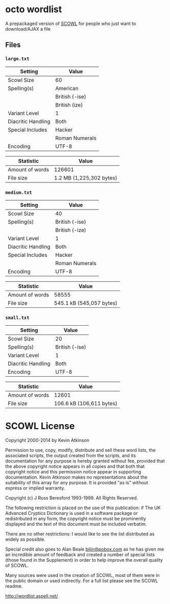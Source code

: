 octo wordlist
=============

A prepackaged version of [SCOWL](http://wordlist.aspell.net/) for
people who just want to download/AJAX a file

Files
-----

### `large.txt`

| Setting            | Value          |
|--------------------|----------------|
| Scowl Size         | 60             |
| Spelling(s)        | American       |
|                    | British (-ise) |
|                    | British (ize)  |
| Variant Level      | 1              |
| Diacritic Handling | Both           |
| Special Includes   | Hacker         |
|                    | Roman Numerals |
| Encoding           | UTF-8          |

| Statistic          | Value                    |
|--------------------|--------------------------|
| Amount of words    | 126601                   |
| File size          | 1.2 MB (1,225,302 bytes) |

### `medium.txt`

| Setting            | Value          |
|--------------------|----------------|
| Scowl Size         | 40             |
| Spelling(s)        | British (-ise) |
|                    | British (-ize) |
| Variant Level      | 1              |
| Diacritic Handling | Both           |
| Special Includes   | Hacker         |
|                    | Roman Numerals |
| Encoding           | UTF-8          |

| Statistic          | Value                    |
|--------------------|--------------------------|
| Amount of words    | 58555                    |
| File size          | 545.1 kB (545,057 bytes) |

### `small.txt`

| Setting            | Value          |
|--------------------|----------------|
| Scowl Size         | 20             |
| Spelling(s)        | British (-ise) |
| Variant Level      | 1              |
| Diacritic Handling | Both           |
| Encoding           | UTF-8          |

| Statistic          | Value                    |
|--------------------|--------------------------|
| Amount of words    | 12601                    |
| File size          | 106.6 kB (106,611 bytes) |


SCOWL License
=============
Copyright 2000-2014 by Kevin Atkinson

  Permission to use, copy, modify, distribute and sell these word
  lists, the associated scripts, the output created from the scripts,
  and its documentation for any purpose is hereby granted without fee,
  provided that the above copyright notice appears in all copies and
  that both that copyright notice and this permission notice appear in
  supporting documentation. Kevin Atkinson makes no representations
  about the suitability of this array for any purpose. It is provided
  "as is" without express or implied warranty.

Copyright (c) J Ross Beresford 1993-1999. All Rights Reserved.

  The following restriction is placed on the use of this publication:
  if The UK Advanced Cryptics Dictionary is used in a software package
  or redistributed in any form, the copyright notice must be
  prominently displayed and the text of this document must be included
  verbatim.

  There are no other restrictions: I would like to see the list
  distributed as widely as possible.

Special credit also goes to Alan Beale <biljir@pobox.com> as he has
given me an incredible amount of feedback and created a number of
special lists (those found in the Supplement) in order to help improve
the overall quality of SCOWL.

Many sources were used in the creation of SCOWL, most of them were in
the public domain or used indirectly.  For a full list please see the
SCOWL readme.

http://wordlist.aspell.net/
